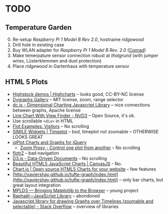 # TODO
## Temperature Garden
0. Re-setup *Raspberry Pi 1 Model B Rev 2.0*, hostname *ridgewood*
0. Drill hole in existing case
0. Buy WLAN adapter for *Raspberry Pi 1 Model B Rev. 2.0* ([Conrad](http://www.conrad.de/ce/de/product/993655/Raspberry-Pi-WLAN-Stick-EDIMAX-EW-7811Un))
0. Make temerpature sensor connection robust at *thalgrund* (with jumper wires,
   Lüsterklemmen and dust protection)
0. Place *ridgewood* in Gartenhaus with temperature sensor

## HTML 5 Plots
* [Highstock demos | Highcharts](http://www.highcharts.com/stock/demo)
  – looks good, CC-BY-NC license
* [Dygraphs Gallery](http://dygraphs.com/gallery/#g/range-selector) – MIT
  license, zoom, range selector
* [dc.js - Dimensional Charting Javascript Library](http://dc-js.github.io/dc.js/)
  – nice connections between graphs, Apache license
* [Line Chart With View Finder - NVD3](http://nvd3.org/examples/lineWithFocus.html)
  – Open Source, it's ok.
* Use scrollable `<div>` in HTML
* [Flot Examples: Visitors](http://www.flotcharts.org/flot/examples/visitors/index.html) – No scrolling
* [SIMILE Widgets | Timeplot](http://www.simile-widgets.org/timeplot/) – bsd,
  timeplot not zoomable – OTHERWISE LOOKS GREAT
* [jqPlot Charts and Graphs for jQuery](http://www.jqplot.com/)
	* [Zoom Proxy - Control one plot from another](http://www.jqplot.com/deploy/dist/examples/zoomProxy.html) – No scrolling
* [flotr2](http://humblesoftware.com/flotr2/#!mouse-drag) – bad navigation
* [D3.js - Data-Driven Documents](http://d3js.org/) – No scrolling
* [Beautiful HTML5 JavaScript Charts | CanvasJS](http://canvasjs.com/) - No.
* [Chart.js | Open source HTML5 Charts for your website](http://www.chartjs.org/)
  – few features
* [http://xaviershay.github.io/tufte-graph/index.html](http://xaviershay.github.io/tufte-graph/index.html)
  – only bar charts, but great layout integration
* [MPLD3 — Bringing Matplotlib to the Browser](http://mpld3.github.io/) – young
  project
* [Raphaël—JavaScript Library](http://raphaeljs.com/) – abondoned
* [Javascript library for drawing Graphs over Timelines (zoomable and selectable) - Stack Overflow](http://stackoverflow.com/questions/1890434/javascript-library-for-drawing-graphs-over-timelines-zoomable-and-selectable) – overview of libraries